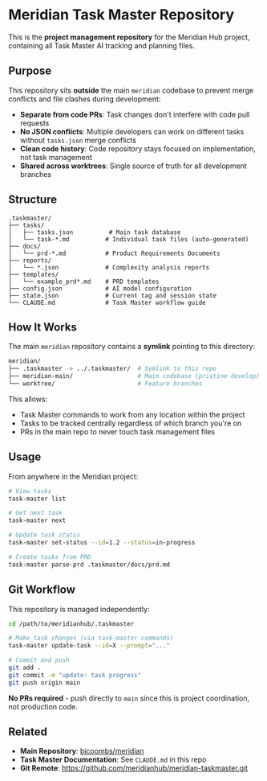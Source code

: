 # Meridian Task Master Repository

This is the **project management repository** for the Meridian Hub project, containing all Task Master AI tracking and planning files.

## Purpose

This repository sits **outside** the main `meridian` codebase to prevent merge conflicts and file clashes during development:

- **Separate from code PRs**: Task changes don't interfere with code pull requests
- **No JSON conflicts**: Multiple developers can work on different tasks without `tasks.json` merge conflicts
- **Clean code history**: Code repository stays focused on implementation, not task management
- **Shared across worktrees**: Single source of truth for all development branches

## Structure

```
.taskmaster/
├── tasks/
│   ├── tasks.json          # Main task database
│   └── task-*.md          # Individual task files (auto-generated)
├── docs/
│   └── prd-*.md           # Product Requirements Documents
├── reports/
│   └── *.json             # Complexity analysis reports
├── templates/
│   └── example_prd*.md    # PRD templates
├── config.json            # AI model configuration
├── state.json             # Current tag and session state
└── CLAUDE.md              # Task Master workflow guide
```

## How It Works

The main `meridian` repository contains a **symlink** pointing to this directory:

```bash
meridian/
├── .taskmaster -> ../.taskmaster/  # Symlink to this repo
├── meridian-main/                  # Main codebase (pristine develop)
└── worktree/                       # Feature branches
```

This allows:
- Task Master commands to work from any location within the project
- Tasks to be tracked centrally regardless of which branch you're on
- PRs in the main repo to never touch task management files

## Usage

From anywhere in the Meridian project:

```bash
# View tasks
task-master list

# Get next task
task-master next

# Update task status
task-master set-status --id=1.2 --status=in-progress

# Create tasks from PRD
task-master parse-prd .taskmaster/docs/prd.md
```

## Git Workflow

This repository is managed independently:

```bash
cd /path/to/meridianhub/.taskmaster

# Make task changes (via task-master commands)
task-master update-task --id=X --prompt="..."

# Commit and push
git add .
git commit -m "update: task progress"
git push origin main
```

**No PRs required** - push directly to `main` since this is project coordination, not production code.

## Related

- **Main Repository**: [bjcoombs/meridian](https://github.com/bjcoombs/meridian)
- **Task Master Documentation**: See `CLAUDE.md` in this repo
- **Git Remote**: https://github.com/meridianhub/meridian-taskmaster.git
